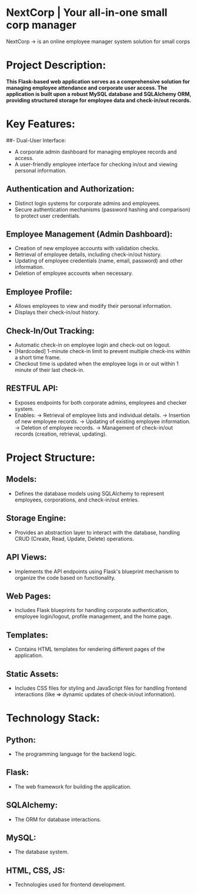 # NextCorp | Your all-in-one small corp manager


NextCorp -> is an online employee manager system solution for small corps


# Project Description:
__This Flask-based web application serves as a comprehensive solution for managing employee attendance and corporate user access. The application is built upon a robust MySQL database and SQLAlchemy ORM, providing structured storage for employee data and check-in/out records.__


# Key Features:

##- Dual-User Interface:
* A corporate admin dashboard for managing employee records and access.
* A user-friendly employee interface for checking in/out and viewing personal information.

## Authentication and Authorization:
* Distinct login systems for corporate admins and employees.
* Secure authentication mechanisms (password hashing and comparison) to protect user credentials.


## Employee Management (Admin Dashboard):
* Creation of new employee accounts with validation checks.
* Retrieval of employee details, including check-in/out history.
* Updating of employee credentials (name, email, password) and other information.
* Deletion of employee accounts when necessary.

## Employee Profile:
* Allows employees to view and modify their personal information.
* Displays their check-in/out history.


## Check-In/Out Tracking:
* Automatic check-in on employee login and check-out on logout.
* [Hardcoded] 1-minute check-in limit to prevent multiple check-ins within a short time frame.
* Checkout time is updated when the employee logs in or out within 1 minute of their last check-in.


## RESTFUL API:
* Exposes endpoints for both corporate admins, employees and checker system.
* Enables:
  -> Retrieval of employee lists and individual details.
  -> Insertion of new employee records.
  -> Updating of existing employee information.
  -> Deletion of employee records.
  -> Management of check-in/out records (creation, retrieval, updating).

# Project Structure:
## Models:
* Defines the database models using SQLAlchemy to represent employees,
corporations, and check-in/out entries.

## Storage Engine:
* Provides an abstraction layer to interact with the database, handling CRUD (Create, Read, Update, Delete) operations.

## API Views:
*  Implements the API endpoints using Flask's blueprint mechanism to organize the code based on functionality.

## Web Pages:
* Includes Flask blueprints for handling corporate authentication,
employee login/logout, profile management, and the home page.

## Templates:
* Contains HTML templates for rendering different pages of the application.

## Static Assets:
* Includes CSS files for styling and JavaScript files for handling frontend interactions (like => dynamic updates of check-in/out information).


# Technology Stack:
## Python:
* The programming language for the backend logic.
## Flask:
* The web framework for building the application.
## SQLAlchemy:
* The ORM for database interactions.
## MySQL:
* The database system.
## HTML, CSS, JS:
* Technologies used for frontend development.
